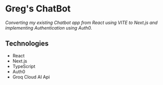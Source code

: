 # Greg's ChatBot

*Converting my existing Chatbot app from React using VITE to Next.js and implementing Authentication using Auth0.*

## Technologies

- React
- Next.js
- TypeScript
- Auth0
- Groq Cloud AI Api
